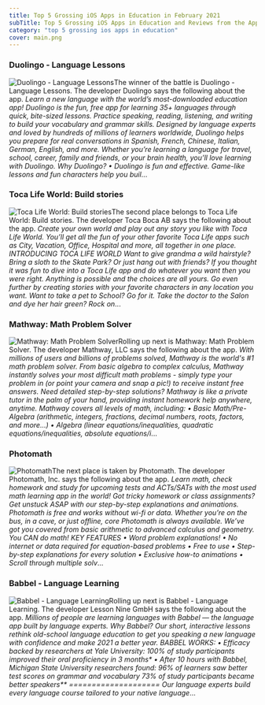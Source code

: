 ```yaml
---
title: Top 5 Grossing iOS Apps in Education in February 2021
subTitle: Top 5 Grossing iOS Apps in Education and Reviews from the AppStore in February 2021.
category: "top 5 grossing ios apps in education"
cover: main.png
---
```


### Duolingo - Language Lessons

![Duolingo - Language Lessons](https://is2-ssl.mzstatic.com/image/thumb/Purple124/v4/79/39/2a/79392ab2-f95f-87fe-8b63-fb0625ea15d3/AppIcon-0-0-1x_U007emarketing-0-0-0-7-0-0-sRGB-0-0-0-GLES2_U002c0-512MB-85-220-0-0.png/100x100bb.png)The winner of the battle is Duolingo - Language Lessons. The developer Duolingo says the following about the app. _Learn a new language with the world’s most-downloaded education app! Duolingo is the fun, free app for learning 35+ languages through quick, bite-sized lessons. Practice speaking, reading, listening, and writing to build your vocabulary and grammar skills.   Designed by language experts and loved by hundreds of millions of learners worldwide, Duolingo helps you prepare for real conversations in Spanish, French, Chinese, Italian, German, English, and more.  Whether you’re learning a language for travel, school, career, family and friends, or your brain health, you’ll love learning with Duolingo.  Why Duolingo? • Duolingo is fun and effective. Game-like lessons and fun characters help you buil_...

### Toca Life World: Build stories

![Toca Life World: Build stories](https://is4-ssl.mzstatic.com/image/thumb/Purple124/v4/01/0f/87/010f87aa-fc24-27c0-3292-d9d81f44302d/AppIcon-0-0-1x_U007emarketing-0-0-0-6-0-0-sRGB-0-0-0-GLES2_U002c0-512MB-85-220-0-0.png/100x100bb.png)The second place belongs to Toca Life World: Build stories. The developer Toca Boca AB says the following about the app. _Create your own world and play out any story you like with Toca Life World. You’ll get all the fun of your other favorite Toca Life apps such as City, Vacation, Office, Hospital and more, all together in one place.   INTRODUCING TOCA LIFE WORLD Want to give grandma a wild hairstyle? Bring a sloth to the Skate Park? Or just hang out with friends? If you thought it was fun to dive into a Toca Life app and do whatever you want then you were right. Anything is possible and the choices are all yours.   Go even further by creating stories with your favorite characters in any location you want. Want to take a pet to School? Go for it. Take the doctor to the Salon and dye her hair green? Rock on_...

### Mathway: Math Problem Solver

![Mathway: Math Problem Solver](https://is3-ssl.mzstatic.com/image/thumb/Purple124/v4/68/39/13/68391341-a6c1-2edb-4fa8-24f4069daa1a/AppIcons-1x_U007emarketing-3-85-220.png/100x100bb.png)Rolling up next is Mathway: Math Problem Solver. The developer Mathway, LLC says the following about the app. _With millions of users and billions of problems solved, Mathway is the world's #1 math problem solver. From basic algebra to complex calculus, Mathway instantly solves your most difficult math problems - simply type your problem in (or point your camera and snap a pic!) to receive instant free answers.  Need detailed step-by-step solutions? Mathway is like a private tutor in the palm of your hand, providing instant homework help anywhere, anytime.  Mathway covers all levels of math, including: • Basic Math/Pre-Algebra (arithmetic, integers, fractions, decimal numbers, roots, factors, and more...) • Algebra (linear equations/inequalities, quadratic equations/inequalities, absolute equations/i_...

### Photomath

![Photomath](https://is5-ssl.mzstatic.com/image/thumb/Purple124/v4/2b/5d/ae/2b5dae81-1faa-1a38-0a21-d309c745245b/AppIcon-0-0-1x_U007emarketing-0-0-0-7-0-0-sRGB-0-0-0-GLES2_U002c0-512MB-85-220-0-0.png/100x100bb.png)The next place is taken by Photomath. The developer Photomath, Inc. says the following about the app. _Learn math, check homework and study for upcoming tests and ACTs/SATs with the most used math learning app in the world! Got tricky homework or class assignments? Get unstuck ASAP with our step-by-step explanations and animations.    Photomath is free and works without wi-fi or data. Whether you’re on the bus, in a cave, or just offline, core Photomath is always available.   We’ve got you covered from basic arithmetic to advanced calculus and geometry. You CAN do math!   KEY FEATURES • Word problem explanations! • No internet or data required for equation-based problems  • Free to use • Step-by-step explanations for every solution  • Exclusive how-to animations • Scroll through multiple solv_...

### Babbel - Language Learning

![Babbel - Language Learning](https://is4-ssl.mzstatic.com/image/thumb/Purple114/v4/3d/e6/70/3de670d1-688f-b0bc-20a1-46d382440844/AppIcons-0-0-1x_U007emarketing-0-0-0-7-0-0-sRGB-0-0-0-GLES2_U002c0-512MB-85-220-0-0.png/100x100bb.png)Rolling up next is Babbel - Language Learning. The developer Lesson Nine GmbH says the following about the app. _Millions of people are learning languages with Babbel — the language app built by language experts. Why Babbel? Our short, interactive lessons rethink old-school language education to get you speaking a new language with confidence and make 2021 a better year.   BABBEL WORKS:  • Efficacy backed by researchers at Yale University:  100% of study participants improved their oral proficiency in 3 months*  • After 10 hours with Babbel, Michigan State University researchers found: 96% of learners saw better test scores on grammar and vocabulary 73% of study participants became better speakers**  ====================  Our language experts build every language course tailored to your native language_...

